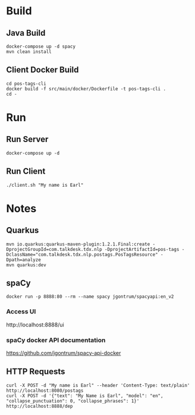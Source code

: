 # Build

## Java Build

```
docker-compose up -d spacy
mvn clean install
```

## Client Docker Build

```
cd pos-tags-cli
docker build -f src/main/docker/Dockerfile -t pos-tags-cli .
cd -
```

# Run

## Run Server

```
docker-compose up -d
```

## Run Client

```
./client.sh "My name is Earl"
```

# Notes

## Quarkus

```
mvn io.quarkus:quarkus-maven-plugin:1.2.1.Final:create -DprojectGroupId=com.talkdesk.tdx.nlp -DprojectArtifactId=pos-tags -DclassName="com.talkdesk.tdx.nlp.postags.PosTagsResource" -Dpath=analyze
mvn quarkus:dev
```

## spaCy

```
docker run -p 8888:80 --rm --name spacy jgontrum/spacyapi:en_v2
```

### Access UI

http://localhost:8888/ui

### spaCy docker API documentation
 
https://github.com/jgontrum/spacy-api-docker

## HTTP Requests

```
curl -X POST -d "My name is Earl" --header 'Content-Type: text/plain' http://localhost:8080/postags
curl -X POST -d '{"text": "My Name is Earl", "model": "en", "collapse_punctuation": 0, "collapse_phrases": 1}' http://localhost:8888/dep
```

